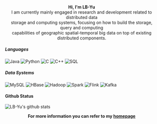<p align="center">
  <strong>Hi, I'm LB-Yu</strong> <br>
I am currently mainly engaged in research and development related to distributed data <br>
storage and computing systems, focusing on how to build the storage, query and computing <br>
capabilities of geographic spatial-temporal big data on top of existing distributed components.
</p>

##### Languages
![Java](https://img.shields.io/badge/-Java-000000?style=flat&logo=java)
![Python](https://img.shields.io/badge/-Python-000000?style=flat&logo=python)
![C](https://img.shields.io/badge/-C-000000?style=flat&logo=c)
![C++](https://img.shields.io/badge/-C++-000000?style=flat&logo=c%2B%2B)
![SQL](https://img.shields.io/badge/-SQL-000000?style=flat&logo=postgresql)

##### Data Systems
![MySQL](https://img.shields.io/badge/MySQL-000000?style=flat&logo=MySQL)
![HBase](https://img.shields.io/badge/-HBase-000000?style=flat&logo=apache-hbase)
![Hadoop](https://img.shields.io/badge/-Hadoop-000000?style=flat&logo=apache-hadoop)
![Spark](https://img.shields.io/badge/-Spark-000000?style=flat&logo=apache-spark)
![Flink](https://img.shields.io/badge/-Flink-000000?style=flat&logo=apache-flink)
![Kafka](https://img.shields.io/badge/-Kafka-000000?style=flat&logo=apache-kafka)

#### Github Status

![LB-Yu's github stats](https://github-readme-stats.vercel.app/api?username=LB-Yu&show_icons=true)

<p align="center">
  <strong>For more information you can refer to my <a href="https://lb-yu.github.io/">homepage</a></strong>  
</p>
